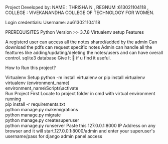 Project Developed by:
NAME : THRISHA N ,
REGNUM :613021104118 ,
COLLEGE : VIVEKANANDHA COLLEGE OF TECHNOLOGY FOR WOMEN.

Login credentials:
Username: au613021104118

PREREQUISITES
Python Version >> 3.7.8
Virtualenv setup
Features

A registerd user can access all the notes shared/added by the admin
Can download the pdfs
can request specific notes
Admin can handle all the feattures like adding/updating/deleting the notes/users and can have overall control.
sqlite3 database
Give It 🌟 if u find it useful.

How to Run this project?

Virtualenv Setup
python -m install virtualenv or pip install virtualenv  
virtualenv (environment_name)  
environment_name\Scripts\activate  
Run Project
First Locate to project folder in cmd with virtual environment running  
pip install -r requirements.txt  
python manage.py makemigrations  
python manage.py migrate  
python manage.py createsuperuser  
python manage.py runserver
Paste this 127.0.0.1:8000 IP Address on any browser and it will start.127.0.0.1:8000/admin and enter your superuser's username/pass for django admin panel access

